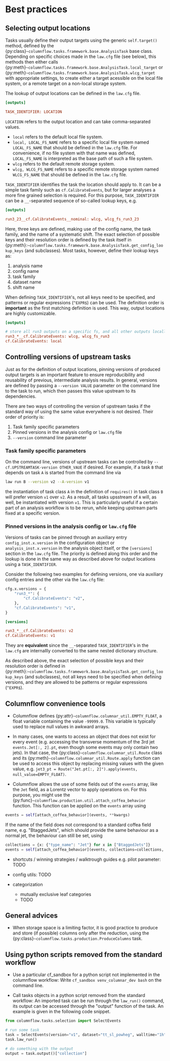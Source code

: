 # Best practices

## Selecting output locations

Tasks usually define their output targets using the generic `self.target()` method, defined by the {py:class}`~columnflow.tasks.framework.base.AnalysisTask` base class.
Depending on specific choices made in the `law.cfg` file (see below), this methods then either calls {py:meth}`~columnflow.tasks.framework.base.AnalysisTask.local_target` or {py:meth}`~columnflow.tasks.framework.base.AnalysisTask.wlcg_target` with appropriate settings, to create either a target acessible on the local file system, or a remote target on a non-local storage system.

The lookup of output locations can be defined in the `law.cfg` file.

```ini
[outputs]

TASK_IDENTIFIER: LOCATION
```

`LOCATION` refers to the output location and can take comma-separated values.

- `local` refers to the default local file system.
- `local, LOCAL_FS_NAME` refers to a specific local file system named `LOCAL_FS_NAME` that should be defined in the `law.cfg` file.
For convenience, if no file system with that name was defined, `LOCAL_FS_NAME` is interpreted as the base path of such a file system.
- `wlcg` refers to the default remote storage system.
- `wlcg, WLCG_FS_NAME` refers to a specific remote storage system named `WLCG_FS_NAME` that should be defined in the `law.cfg` file.

`TASK_IDENTIFIER` identifies the task the location should apply to.
It can be a simple task family such as `cf.CalibrateEvents`, but for larger analyses a more fine grained selection is required.
For this purpose, `TASK_IDENTIFIER` can be a `__`-separated sequence of so-called lookup keys, e.g.

```ini
[outputs]

run3_23__cf.CalibrateEvents__nominal: wlcg, wlcg_fs_run3_23
```

Here, three keys are defined, making use of the config name, the task family, and the name of a systematic shift.
The exact selection of possible keys and their resolution order is defined by the task itself in {py:meth}:`~columnflow.tasks.framework.base.AnalysisTask.get_config_lookup_keys` (and subclasses).
Most tasks, however, define their lookup keys as:

1. analysis name
2. config name
3. task family
4. dataset name
5. shift name

When defining `TASK_IDENTIFIER`'s, not all keys need to be specified, and patterns or regular expressions (`^EXPR$`) can be used.
The definition order is **important** as the first matching definition is used.
This way, output locations are highly customizable.

```ini
[outputs]

# store all run3 outputs on a specific fs, and all other outputs locally
run3_*__cf.CalibrateEvents: wlcg, wlcg_fs_run3
cf.CalibrateEvents: local
```

## Controlling versions of upstream tasks

Just as for the definition of output locations, pinning versions of produced output targets is an important feature to ensure reproducibility and reusability of previous, intermediate analysis results.
In general, versions are defined by passing a `--version VALUE` parameter on the command line to the task to run, which then passes this value upstream to its dependencies.

There are two ways of controlling the version of upstream tasks if the standard way of using the same value everywhere is not desired.
Their order of priority is:

1. Task family specific parameters
2. Pinned versions in the analysis config or `law.cfg` file
3. `--version` command line parameter

### Task family specific parameters

On the command line, versions of upstream tasks can be controlled by `--cf.UPSTREAMTASK-version OTHER_VAUE` if desired.
For example, if a task `B` that depends on task `A` is started from the command line via

```bash
law run B --version v2 --A-version v1
```

the instantiation of task class `A` in the definition of `requires()` in task class `B` will prefer version `v1` over `v2`.
As a result, all tasks upsstream of `A` will, as well, be instantiated with version `v1`.
This is particularly useful if a certain part of an analysis workflow is to be rerun, while keeping upstream parts fixed at a specific version.

### Pinned versions in the analysis config or `law.cfg` file

Versions of tasks can be pinned through an auxiliary entry `config_inst.x.version` in the configuration object or `analysis_inst.x.version` in the analysis object itself, or the `[versions]` section in the `law.cfg` file.
The priority is defined along this order and the lookup is done in the same way as described above for output locations using a `TASK_IDENTIFIER`.

Consider the following two examples for defining versions, one via auxiliary config entries and the other via the `law.cfg` file:

```python
cfg.x.versions = {
    "run3_*": {
        "cf.CalibrateEvents": "v2",
    },
    "cf.CalibrateEvents": "v1",
}
```

```ini
[versions]

run3_*__cf.CalibrateEvents: v2
cf.CalibrateEvents: v1
```

They are **equivalent** since the `__`-separated `TASK_IDENTIFIER`'s in the `law.cfg` are internallly converted to the same nested dictionary structure.

As described above, the exact selection of possible keys and their resolution order is defined in {py:meth}:`~columnflow.tasks.framework.base.AnalysisTask.get_config_lookup_keys` (and subclasses), not all keys need to be specified when defining versions, and they are allowed to be patterns or regular expressions (`^EXPR$`).

## Columnflow convenience tools

- Columnflow defines {py:attr}`~columnflow.columnar_util.EMPTY_FLOAT`, a float variable containing the value `-99999.0`.
This variable is typically used to replace null values in awkward arrays.

- In many cases, one wants to access an object that does not exist for every event (e.g. accessing the transverse momentum of the 3rd jet `events.Jet[:, 2].pt`, even though some events may only contain two jets).
In that case, the {py:class}`~columnflow.columnar_util.Route` class and its {py:meth}`~columnflow.columnar_util.Route.apply` function can be used to access this object by replacing missing values with the given value, e.g. `jet3_pt = Route("Jet.pt[:, 2]").apply(events, null_value=EMPTY_FLOAT)`.

- Columnflow allows the use of some fields out of the `events` array, like the `Jet` field, as a Lorentz vector to apply operations on.
For this purpose, you might use the {py:func}`~columnflow.production.util.attach_coffea_behavior` function.
This function can be applied on the `events` array using

```python
events = self[attach_coffea_behavior](events, **kwargs)
```

If the name of the field does not correspond to a standard coffea field name, e.g. "BtaggedJets", which should provide the same behaviour as a normal jet, the behaviour can still be set, using

```python
collections = {x: {"type_name": "Jet"} for x in ["BtaggedJets"]}
events = self[attach_coffea_behavior](events, collections=collections, **kwargs)
```

- shortcuts / winning strategies / walktrough guides e.g. pilot parameter: TODO

- config utils: TODO

- categorization
  - mutually exclusive leaf categories
  - TODO

## General advices

- When storage space is a limiting factor, it is good practice to produce and store (if possible)
columns only after the reduction, using the {py:class}`~columnflow.tasks.production.ProduceColumns`
task.

## Using python scripts removed from the standard workflow

- Use a particular cf_sandbox for a python script not implemented in the columnflow workflow: Write
`cf_sandbox venv_columnar_dev bash` on the command line.

- Call tasks objects in a python script removed from the standard workflow: An imported task can
be run through the `law_run()` command, its output can be accessed through the "output"
function of the task. An example is given in the following code snippet.

```python
from columnflow.tasks.selection import SelectEvents

# run some task
task = SelectEvents(version="v1", dataset="tt_sl_powheg", walltime="1h")
task.law_run()

# do something with the output
output = task.output()["collection"]
```
